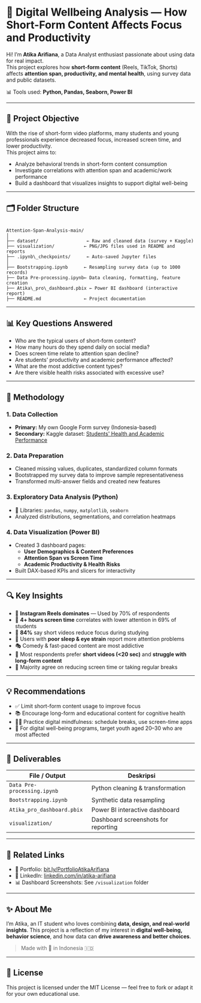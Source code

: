 # 🧠 Digital Wellbeing Analysis — How Short-Form Content Affects Focus and Productivity

Hi! I’m **Atika Arifiana**, a Data Analyst enthusiast passionate about using data for real impact.  
This project explores how **short-form content** (Reels, TikTok, Shorts) affects **attention span, productivity, and mental health**, using survey data and public datasets.

📊 Tools used: **Python, Pandas, Seaborn, Power BI**

---

## 📌 Project Objective

With the rise of short-form video platforms, many students and young professionals experience decreased focus, increased screen time, and lower productivity.  
This project aims to:
- Analyze behavioral trends in short-form content consumption  
- Investigate correlations with attention span and academic/work performance  
- Build a dashboard that visualizes insights to support digital well-being  

---

## 🗂️ Folder Structure

```

Attention-Span-Analysis-main/
│
├── dataset/                  ← Raw and cleaned data (survey + Kaggle)
├── visualization/           ← PNG/JPG files used in README and reports
├── .ipynb\_checkpoints/      ← Auto-saved Jupyter files
│
├── Bootstrapping.ipynb      ← Resampling survey data (up to 1000 records)
├── Data Pre-processing.ipynb← Data cleaning, formatting, feature creation
├── Atika\_pro\_dashboard.pbix ← Power BI dashboard (interactive report)
├── README.md                ← Project documentation

```

---

## 📊 Key Questions Answered

- Who are the typical users of short-form content?  
- How many hours do they spend daily on social media?  
- Does screen time relate to attention span decline?  
- Are students’ productivity and academic performance affected?  
- What are the most addictive content types?  
- Are there visible health risks associated with excessive use?

---

## 🧪 Methodology

### 1. **Data Collection**
- **Primary:** My own Google Form survey (Indonesia-based)
- **Secondary:** Kaggle dataset: [Students' Health and Academic Performance](https://www.kaggle.com/datasets/innocentmfa/students-health-and-academic-performance)

### 2. **Data Preparation**
- Cleaned missing values, duplicates, standardized column formats
- Bootstrapped my survey data to improve sample representativeness
- Transformed multi-answer fields and created new features

### 3. **Exploratory Data Analysis (Python)**
- 📎 Libraries: `pandas`, `numpy`, `matplotlib`, `seaborn`
- Analyzed distributions, segmentations, and correlation heatmaps

### 4. **Data Visualization (Power BI)**
- Created 3 dashboard pages:
  - **User Demographics & Content Preferences**
  - **Attention Span vs Screen Time**
  - **Academic Productivity & Health Risks**
- Built DAX-based KPIs and slicers for interactivity

---

## 🔍 Key Insights

- 🎥 **Instagram Reels dominates** — Used by 70% of respondents
- 📱 **4+ hours screen time** correlates with lower attention in 69% of students
- 🧠 **84%** say short videos reduce focus during studying
- 🛌 Users with **poor sleep & eye strain** report more attention problems
- 🎭 Comedy & fast-paced content are most addictive
- 🎯 Most respondents prefer **short videos (<20 sec)** and **struggle with long-form content**
- 🔋 Majority agree on reducing screen time or taking regular breaks

---

## 💡 Recommendations

- ✅ Limit short-form content usage to improve focus
- 📚 Encourage long-form and educational content for cognitive health
- 🧘‍♀️ Practice digital mindfulness: schedule breaks, use screen-time apps
- 🎯 For digital well-being programs, target youth aged 20–30 who are most affected

---

## 📌 Deliverables

| File / Output             | Deskripsi |
|--------------------------|-----------|
| `Data Pre-processing.ipynb` | Python cleaning & transformation |
| `Bootstrapping.ipynb`       | Synthetic data resampling |
| `Atika_pro_dashboard.pbix` | Power BI interactive dashboard |
| `visualization/`            | Dashboard screenshots for reporting |

---

## 📎 Related Links

- 💼 Portfolio: [bit.ly/PortfolioAtikaArifiana](https://bit.ly/PortfolioAtikaArifiana)  
- 🔗 LinkedIn: [linkedin.com/in/atika-arifiana](https://linkedin.com/in/atika-arifiana)  
- 📊 Dashboard Screenshots: See `/visualization` folder  

---

## ✨ About Me

I’m Atika, an IT student who loves combining **data, design, and real-world insights**. This project is a reflection of my interest in **digital well-being, behavior science**, and how data can **drive awareness and better choices**.

> Made with 💙 in Indonesia 🇮🇩

---

## 📜 License

This project is licensed under the MIT License — feel free to fork or adapt it for your own educational use.

```
